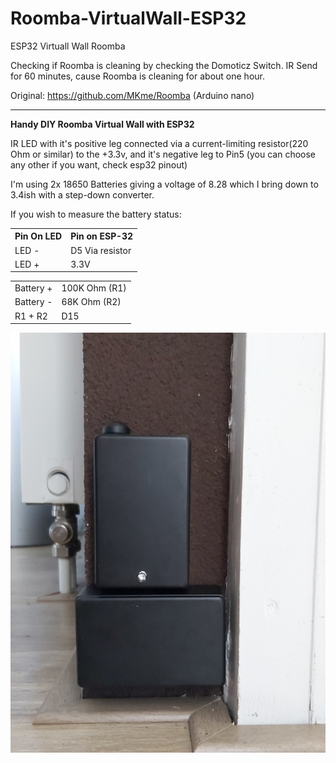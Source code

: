 # Roomba-VirtualWall-ESP32
ESP32 Virtuall Wall Roomba

Checking if Roomba is cleaning by checking the Domoticz Switch. IR Send for 60 minutes, cause Roomba is cleaning for about one hour.

Original: https://github.com/MKme/Roomba (Arduino nano)
<hr/>
<b>Handy DIY Roomba Virtual Wall with ESP32</b>

IR LED with it's positive leg connected via a current-limiting resistor(220 Ohm or similar) to the +3.3v, and it's negative leg to Pin5 (you can choose any other if you want, check esp32 pinout)

I'm using 2x 18650 Batteries giving a voltage of 8.28 which I bring down to 3.4ish with a step-down converter.

If you wish to measure the battery status:

<table>
  <tbody>
    <tr>
      <th>Pin On LED</th>
      <th>Pin on ESP-32</th>
    </tr>
    <tr>
      <td>LED -</td>
      <td>D5 Via resistor</td>
    </tr>
    <tr>
      <td>LED +</td>
      <td>3.3V</td>
    </tr>
  </tbody>
</table>

<table>
  <tbody>
    <tr>
      <td>Battery +</td>
      <td>100K Ohm (R1)</td>
    </tr>
    <tr>
      <td>Battery -</td>
      <td>68K Ohm (R2)</td>
    </tr>
    <tr>
      <td>R1 + R2</td>
      <td>D15</td>
    </tr>
  </tbody>
</table>

<p align="center">
  <a target="_blank" rel="noopener noreferrer" href="https://github.com/PatrickSt1991/Roomba-VirtualWall-ESP32/blob/main/20210126_134120.jpg"><img src="https://github.com/PatrickSt1991/Roomba-VirtualWall-ESP32/raw/main/20210126_134120.jpg" width="700" style="max-width:100%;"></a>
</p>
